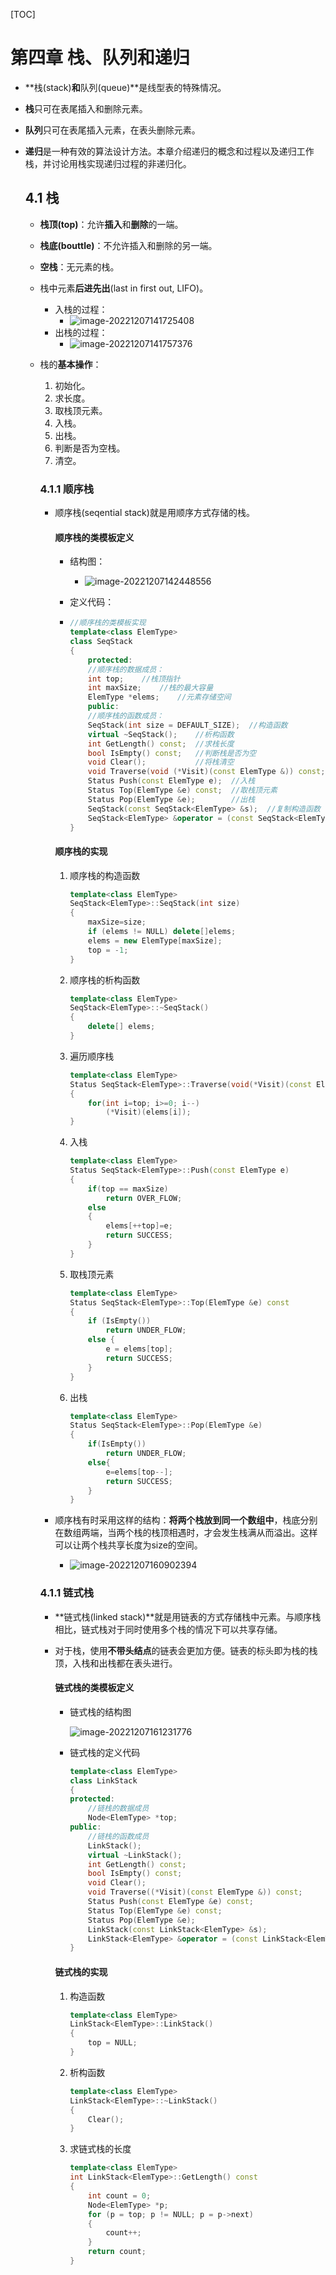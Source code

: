 [TOC]

# 第四章 栈、队列和递归

- **栈(stack)**和**队列(queue)**是线型表的特殊情况。

- **栈**只可在表尾插入和删除元素。

- **队列**只可在表尾插入元素，在表头删除元素。

- **递归**是一种有效的算法设计方法。本章介绍递归的概念和过程以及递归工作栈，并讨论用栈实现递归过程的非递归化。

	## 4.1 栈

	- **栈顶(top)**：允许**插入**和**删除**的一端。
	
	- **栈底(bouttle)**：不允许插入和删除的另一端。
	
	- **空栈**：无元素的栈。
	
	- 栈中元素**后进先出**(last in first out, LIFO)。
	
	  - 入栈的过程：
	    - ![image-20221207141725408](https://martin-red-1315612947.cos.ap-shanghai.myqcloud.com/PicGo%E5%9B%BE%E5%BA%8A/image-20221207141725408.png)
	  - 出栈的过程：
	    - ![image-20221207141757376](https://martin-red-1315612947.cos.ap-shanghai.myqcloud.com/PicGo%E5%9B%BE%E5%BA%8A/image-20221207141757376.png)
	
	- 栈的**基本操作**：
	
	  1. 初始化。
	  2. 求长度。
	  3. 取栈顶元素。
	  4. 入栈。
	  5. 出栈。
	  6. 判断是否为空栈。
	  7. 清空。
	
	  ### 4.1.1 顺序栈
	
	  - 顺序栈(seqential stack)就是用顺序方式存储的栈。
	
	    #### 顺序栈的类模板定义
	
	    - 结构图：
	
	      - ![image-20221207142448556](https://martin-red-1315612947.cos.ap-shanghai.myqcloud.com/PicGo%E5%9B%BE%E5%BA%8A/image-20221207142448556.png)
	
	    - 定义代码：
	
	    - ```C++
	      //顺序栈的类模板实现
	      template<class ElemType>
	      class SeqStack
	      {
	          protected:
	          //顺序栈的数据成员：
	          int top;    //栈顶指针
	          int maxSize;    //栈的最大容量
	          ElemType *elems;    //元素存储空间
	          public:
	          //顺序栈的函数成员：
	          SeqStack(int size = DEFAULT_SIZE);  //构造函数
	          virtual ~SeqStack();    //析构函数
	          int GetLength() const;  //求栈长度
	          bool IsEmpty() const;   //判断栈是否为空
	          void Clear();           //将栈清空
	          void Traverse(void (*Visit)(const ElemType &)) const;   //遍历栈
	          Status Push(const ElemType e);  //入栈
	          Status Top(ElemType &e) const;  //取栈顶元素
	          Status Pop(ElemType &e);        //出栈
	          SeqStack(const SeqStack<ElemType> &s);  //复制构造函数
	          SeqStack<ElemType> &operator = (const SeqStack<ElemType> &s);    //赋值语句重载
	      }
	      ```
	
	    #### 顺序栈的实现
	
	    1. 顺序栈的构造函数
	
	       ```C++
	       template<class ElemType>
	       SeqStack<ElemType>::SeqStack(int size)
	       {
	           maxSize=size;
	           if (elems != NULL) delete[]elems;
	           elems = new ElemType[maxSize];
	           top = -1;
	       }
	       ```
	
	    2. 顺序栈的析构函数
	
	       ```C++
	       template<class ElemType>
	       SeqStack<ElemType>::~SeqStack()
	       {
	           delete[] elems;
	       }
	       ```
	
	    3. 遍历顺序栈
	
	       ```c++
	       template<class ElemType>
	       Status SeqStack<ElemType>::Traverse(void(*Visit)(const ElemType &)) const
	       {
	           for(int i=top; i>=0; i--)
	               (*Visit)(elems[i]);
	       }
	       ```
	
	    4. 入栈
	
	       ```c++
	       template<class ElemType>
	       Status SeqStack<ElemType>::Push(const ElemType e)
	       {
	           if(top == maxSize)
	               return OVER_FLOW;
	           else
	           {
	               elems[++top]=e;
	               return SUCCESS;
	           }
	       }
	       ```
	
	    5. 取栈顶元素
	
	       ```c++
	       template<class ElemType>
	       Status SeqStack<ElemType>::Top(ElemType &e) const
	       {
	           if (IsEmpty())
	               return UNDER_FLOW;
	           else {
	               e = elems[top];
	               return SUCCESS;
	           }
	       }
	       ```
	
	    6. 出栈
	
	       ```c++
	       template<class ElemType>
	       Status SeqStack<ElemType>::Pop(ElemType &e)
	       {
	           if(IsEmpty())
	               return UNDER_FLOW;
	           else{
	               e=elems[top--];
	               return SUCCESS;
	           }
	       }
	       ```
	
	  - 顺序栈有时采用这样的结构：**将两个栈放到同一个数组中**，栈底分别在数组两端，当两个栈的栈顶相遇时，才会发生栈满从而溢出。这样可以让两个栈共享长度为size的空间。
	
	    - ![image-20221207160902394](https://martin-red-1315612947.cos.ap-shanghai.myqcloud.com/PicGo%E5%9B%BE%E5%BA%8A/image-20221207160902394.png)
	
	  ### 4.1.1 链式栈
	
	  - **链式栈(linked stack)**就是用链表的方式存储栈中元素。与顺序栈相比，链式栈对于同时使用多个栈的情况下可以共享存储。
	
	  - 对于栈，使用**不带头结点**的链表会更加方便。链表的标头即为栈的栈顶，入栈和出栈都在表头进行。
	
	    #### 链式栈的类模板定义
	
	    - 链式栈的结构图
	
	      ![image-20221207161231776](https://martin-red-1315612947.cos.ap-shanghai.myqcloud.com/PicGo%E5%9B%BE%E5%BA%8A/image-20221207161231776.png)
	
	    - 链式栈的定义代码
	
	      ```c++
	      template<class ElemType>
	      class LinkStack
	      {
	      protected:
	          //链栈的数据成员
	          Node<ElemType> *top;
	      public:
	          //链栈的函数成员
	          LinkStack();
	          virtual ~LinkStack();
	          int GetLength() const;
	          bool IsEmpty() const;
	          void Clear();
	          void Traverse((*Visit)(const ElemType &)) const;
	          Status Push(const ElemType &e) const;
	          Status Top(ElemType &e) const;
	          Status Pop(ElemType &e);
	          LinkStack(const LinkStack<ElemType> &s);
	          LinkStack<ElemType> &operator = (const LinkStack<ElemType> &s);
	      }
	      ```
	
	    #### 链式栈的实现
	
	    1. 构造函数
	
	       ```C++
	       template<class ElemType>
	       LinkStack<ElemType>::LinkStack()
	       {
	           top = NULL;
	       }
	       ```
	
	    2. 析构函数
	
	       ```C++
	       template<class ElemType>
	       LinkStack<ElemType>::~LinkStack()
	       {
	           Clear();
	       }
	       ```
	
	    3. 求链式栈的长度
	
	       ```C++
	       template<class ElemType>
	       int LinkStack<ElemType>::GetLength() const
	       {
	           int count = 0;
	           Node<ElemType> *p;
	           for (p = top; p != NULL; p = p->next)
	           {
	               count++;
	           }
	           return count;
	       }
	       ```

